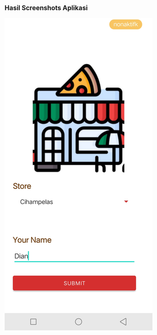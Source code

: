 ## Hasil Screenshots Aplikasi

###### ![gambar1](https://github.com/DianHasnaRamadhani/UAS-PraktikumPAM/blob/main/dokumentasi/gambar1.jpg)
